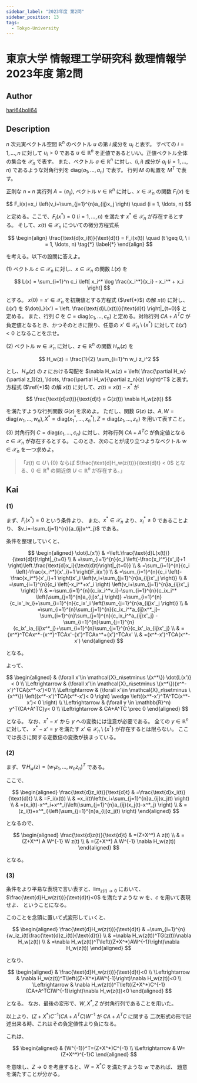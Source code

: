 ```yaml
---
sidebar_label: "2023年度 第2問"
sidebar_position: 13
tags:
  - Tokyo-University
---
```

# 東京大学 情報理工学研究科 数理情報学 2023年度 第2問

## **Author**
[hari64boli64](https://github.com/hari64boli64/GraduateSchoolEntranceExamination)

## **Description**
$n$ 次元実ベクトル空間 $\mathbb{R}^n$ のベクトル $u$ の第 $i$ 成分を $u_i$ と表す。
すべての $i = 1, \ldots, n$ に対して $u_i > 0$ である $u \in \mathbb{R}^n$ を正値であるといい。正値ベクトル全体の集合を $\mathcal{X}_n$ で表す。
また、ベクトル $a \in \mathbb{R}^n$ に対し、$(i, i)$ 成分が $a_i \ (i = 1, \ldots, n)$ であるような対角行列を $\text{diag}(a_1, \ldots, a_n)$ で表す。
行列 $M$ の転置を $M^T$ で表す。

正則な $n \times n$ 実行列 $A = (a_{ij})$, ベクトル $v \in \mathbb{R}^n$ に対し、$x \in \mathcal{X}_n$ の関数 $F_i(x)$ を

$$
F_i(x)=x_i \left(v_i+\sum_{j=1}^{n}a_{ij}x_j \right) \quad (i = 1, \ldots, n)
$$

と定める。ここで、$F_i(x^*) = 0 \ (i = 1, \ldots, n)$ を満たす $x^* \in \mathcal{X}_n$ が存在するとする。
そして、$x(t) \in \mathcal{X}_n$ についての微分方程式系

$$
\begin{align}
\frac{\text{d}x_i(t)}{\text{d}t} = F_i(x(t)) \quad (t \geq 0, \ i = 1, \ldots, n) \tag{*} \label{*}
\end{align}
$$

を考える。以下の設問に答えよ。

(1) ベクトル $c \in \mathcal{X}_n$ に対し、$x \in \mathcal{X}_n$ の関数 $L(x)$ を

$$
L(x) = \sum_{i=1}^n c_i \left[ x_i^* \log \frac{x_i^*}{x_i} - x_i^* + x_i \right]
$$

とする。
$x(0) = x' \in \mathcal{X}_n$ を初期値とする方程式 ($\ref{*}$) の解 $x(t)$ に対し、$\dot{L}(x')$ を $\dot{L}(x') = \left. \frac{\text{d}L(x(t))}{\text{d}t} \right|_{t=0}$ と定める。
また、行列 $C$ を $C = \text{diag}(c_1, \ldots, c_n)$ と定める。対称行列 $CA + A^T C$ が負定値となるとき、かつそのときに限り、任意の $x' \in \mathcal{X}_n \setminus \{ x^* \}$ に対して $\dot{L}(x') < 0$ となることを示せ。

(2) ベクトル $w \in \mathcal{X}_n$ に対し、$z \in \mathbb{R}^n$ の関数 $H_w(z)$ を

$$
H_w(z) = \frac{1}{2} \sum_{i=1}^n w_i z_i^2
$$

とし、$H_w(z)$ の $z$ における勾配を $\nabla H_w(z) = \left( \frac{\partial H_w}{\partial z_1}(z), \ldots, \frac{\partial H_w}{\partial z_n}(z) \right)^T$ と表す。
方程式 ($\ref{*}$) の解 $x(t)$ に対して、$z(t) = x(t) - x^*$ が

$$
\frac{\text{d}z(t)}{\text{d}t} = G(z(t)) \nabla H_w(z(t))
$$

を満たすような行列関数 $G(z)$ を求めよ。
ただし、関数 $G(z)$ は、$A, W = \text{diag}(w_1, \ldots, w_n), X^* = \text{diag}(x_1^*, \ldots, x_n^*), Z = \text{diag}(z_1, \ldots, z_n)$ を用いて表すこと。

(3) 対角行列 $C = \text{diag}(c_1, \ldots, c_n)$ に対し、対称行列 $CA + A^T C$ が負定値となる $c \in \mathcal{X}_n$ が存在するとする。
このとき、次のことが成り立つようなベクトル $w \in \mathcal{X}_n$ を一つ求めよ。

> 「$z(t) \in U \setminus \{0\}$ ならば $\frac{\text{d}H_w(z(t))}{\text{d}t} < 0$ となる、$0 \in \mathbb{R}^n$ の開近傍 $U \subset \mathbb{R}^n$ が存在する。」

## **Kai**
### (1)
まず、$F_i(x^*)=0$ という条件より、
また、$x^* \in \mathcal{X}_n$ より、$x^*_i \neq 0$ であることより、
$v_i=-\sum_{j=1}^{n}{a_{ij}x^*_j}$ である。

条件を整理していくと、

$$
\begin{aligned}
\dot{L(x')} & =\left.\frac{\text{d}L(x(t))}{\text{d}t}\right|_{t=0} \\
& =\sum_{i=1}^{n}{c_i \left(-\frac{x_i^*}{x'_i}+1 \right)\left.\frac{\text{d}x_i}{\text{d}t}\right|_{t=0}} \\
& =\sum_{i=1}^{n}{c_i \left(-\frac{x_i^*}{x'_i}+1 \right)F_i(x')} \\
& =\sum_{i=1}^{n}{c_i \left(-\frac{x_i^*}{x'_i}+1 \right)x'_i \left(v_i+\sum_{j=1}^{n}a_{ij}x'_j \right)} \\
& =\sum_{i=1}^{n}{c_i \left(-x_i^*+x'_i \right) \left(v_i+\sum_{j=1}^{n}a_{ij}x'_j \right)} \\
& =-\sum_{i=1}^{n}{c_ix_i^*v_i}-\sum_{i=1}^{n}{c_ix_i^* \left(\sum_{j=1}^{n}a_{ij}x'_j \right)}
+\sum_{i=1}^{n}{c_ix'_iv_i}+\sum_{i=1}^{n}{c_ix'_i \left(\sum_{j=1}^{n}a_{ij}x'_j \right)} \\
& =\sum_{i=1}^{n}\sum_{j=1}^{n}{c_ix_i^*a_{ij}x^*_j}-\sum_{i=1}^{n}\sum_{j=1}^{n}{c_ix_i^*a_{ij}x'_j}
-\sum_{i=1}^{n}\sum_{j=1}^{n}{c_ix'_ia_{ij}x^*_j}+\sum_{i=1}^{n}\sum_{j=1}^{n}{c_ix'_ia_{ij}x'_j} \\
& ={x^*}^TCAx^*-{x^*}^TCAx'-{x'}^TCAx^*+{x'}^TCAx' \\
& =(x^*-x')^TCA(x^*-x')
\end{aligned}
$$

となる。

よって、

$$
\begin{aligned}
& (\forall x'\in \mathcal{X}_n\setminus \{x^*\}) \dot{L(x')} < 0 \\
\Leftrightarrow & (\forall x'\in \mathcal{X}_n\setminus \{x^*\})(x^*-x')^TCA(x^*-x')<0 \\
\Leftrightarrow & (\forall x'\in \mathcal{X}_n\setminus \{x^*\}) \left((x^*-x')^TCA(x^*-x')< 0 \right) \wedge \left((x^*-x')^TA^TC(x^*-x')< 0 \right) \\
\Leftrightarrow & (\forall y \in \mathbb{R}^n) y^T(CA+A^TC)y< 0 \\
\Leftrightarrow & CA+A^TC \prec 0
\end{aligned}
$$

となる。
なお、$x^*-x'$ から $y$ への変換には注意が必要である。
全ての $y\in \mathbb{R}^n$ に対して、
$x^*-x'=y$ を満たす $x'\in \mathcal{X}_n\setminus \{x^*\}$
が存在するとは限らない。
ここでは長さに関する定数倍の変換が挟まっている。

### (2)
まず、$\nabla H_w(z)= (w_1z_1,\dots,w_nz_n)^T$ である。

ここで、

$$
\begin{aligned}
\frac{\text{d}z_i(t)}{\text{d}t} & =\frac{\text{d}x_i(t)}{\text{d}t} \\
& =F_i(x(t)) \\
& =x_i(t)\left(v_i+\sum_{j=1}^{n}a_{ij}x_j(t) \right) \\
& =(x_i(t)-x^*_i+x^*_i)\left(\sum_{j=1}^{n}a_{ij}(x_j(t)-x^*_j) \right) \\
& =(z_i(t)+x^*_i)\left(\sum_{j=1}^{n}a_{ij}z_j(t) \right)
\end{aligned}
$$

となるので、

$$
\begin{aligned}
\frac{\text{d}z(t)}{\text{d}t} & =(Z+X^*) A z(t)    \\
               & =(Z+X^*) A W^{-1} W z(t)           \\
               & =(Z+X^*) A W^{-1} \nabla H_w(z(t))
\end{aligned}
$$

となる。

### (3)
条件をより平易な表現で言い表すと、$\lim_{z(t) \to 0}$ において、
$\frac{\text{d}H_w(z(t))}{\text{d}t}<0$ を満たすような $w$ を、$c$ を用いて表現せよ、
ということになる。

このことを念頭に置いて式変形していくと、

$$
\begin{aligned}
\frac{\text{d}H_w(z(t))}{\text{d}t} & =\sum_{i=1}^{n}{w_iz_i(t)\frac{\text{d}z_i(t)}{\text{d}t}} \\
& =\nabla H_w(z(t))^TG(z(t))\nabla H_w(z(t)) \\
& =\nabla H_w(z(t))^T\left((Z+X^*)AW^{-1}\right)\nabla H_w(z(t))
\end{aligned}
$$

となり、

$$
\begin{aligned}
& \frac{\text{d}H_w(z(t))}{\text{d}t}<0 \\
\Leftrightarrow & \nabla H_w(z(t))^T\left((Z+X^*)AW^{-1}\right)\nabla H_w(z(t))<0 \\
\Leftrightarrow & \nabla H_w(z(t))^T\left((Z+X^*)C^{-1}(CA+A^TC)W^{-1}\right)\nabla H_w(z(t))<0
\end{aligned}
$$

となる。
なお、最後の変形で、$W,X^*,Z$ が対角行列であることを用いた。

以上より、$(Z+X^*)C^{-1}(CA+A^TC)W^{-1}$ が $CA+A^TC$ に関する
二次形式の形で記述出来る時、これはその負定値性より負になる。

これは、

$$
\begin{aligned}
& {W^{-1}}^T=(Z+X^*)C^{-1} \\
\Leftrightarrow & W=(Z+X^*)^{-1}C
\end{aligned}
$$

を意味し、$Z \to 0$ を考慮すると、$W=X^*C$ を満たすような $w$ であれば、
題意を満たすことが分かる。